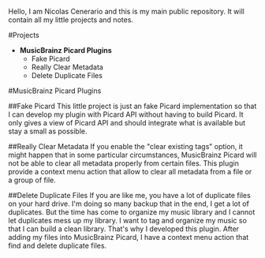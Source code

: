 Hello, I am Nicolas Cenerario and this is my main public repository.
It will contain all my little projects and notes.

#Projects
* **MusicBrainz Picard Plugins**
	* Fake Picard
	* Really Clear Metadata
	* Delete Duplicate Files

#MusicBrainz Picard Plugins

##Fake Picard
This little project is just an fake Picard implementation
so that I can develop my plugin with Picard API without having to build Picard.
It only gives a view of Picard API and should integrate what is available but stay a small as possible.

##Really Clear Metadata
If you enable the "clear existing tags" option, it might happen that in some particular circumstances,
MusicBrainz Picard will not be able to clear all metadata properly from certain files.
This plugin provide a context menu action that allow to clear all metadata from a file or a group of file.

##Delete Duplicate Files
If you are like me, you have a lot of duplicate files on your hard drive.
I'm doing so many backup that in the end, I get a lot of duplicates.
But the time has come to organize my music library and I cannot let duplicates mess up my library.
I want to tag and organize my music so that I can build a clean library.
That's why I developed this plugin.
After adding my files into MusicBrainz Picard, I have a context menu action that find and delete duplicate files.
